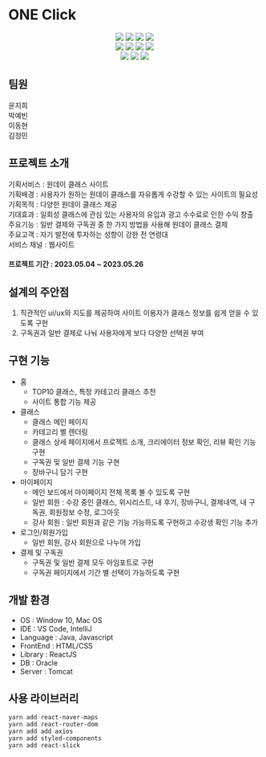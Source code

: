 # ONE Click
<div align="center">
	<img src="https://img.shields.io/badge/Java-FF160B?style=for-the-badge&logo=Conda-Forge&logoColor=white" />
	<img src="https://img.shields.io/badge/Spring Boot-6DB33F?style=for-the-badge&logo=SpringBoot&logoColor=white" />
 	<img src="https://img.shields.io/badge/Javascript-F7DF1E?style=for-the-badge&logo=Javascript&logoColor=white" />
 	<img src="https://img.shields.io/badge/React-61DAFB?style=for-the-badge&logo=React&logoColor=white" />
	<br />
	<img src="https://img.shields.io/badge/HTML5-E34F26?style=for-the-badge&logo=HTML5&logoColor=white" />
 	<img src="https://img.shields.io/badge/SASS-CC6699?style=for-the-badge&logo=Sass&logoColor=white" />
	<img src="https://img.shields.io/badge/SCSS-CC6699?style=for-the-badge&logo=Sass&logoColor=white" />
	<img src="https://img.shields.io/badge/CSS-3-1572B6?style=for-the-badge&logo=CSS3&logoColor=white" />
	<br />
 	<img src="https://img.shields.io/badge/Firebase-FFCA28?style=for-the-badge&logo=firebase&logoColor=white" />
	<img src="https://img.shields.io/badge/Git-F05032?style=for-the-badge&logo=Git&logoColor=white" />
	<img src="https://img.shields.io/badge/GitHub-181717?style=for-the-badge&logo=GitHub&logoColor=white" />
</div>  



  

## 팀원
윤지희  
박예빈  
이동현  
김정민



## 프로젝트 소개
기획서비스 : 원데이 클래스 사이트  
기획배경 : 사용자가 원하는 원데이 클래스를 자유롭게 수강할 수 있는 사이트의 필요성  
기획목적 : 다양한 원데이 클래스 제공  
기대효과 : 일회성 클래스에 관심 있는 사용자의 유입과 광고 수수료로 인한 수익 창출  
주요기능 : 일반 결제와 구독권 중 한 가지 방법을 사용해 원데이 클래스 결제  
주요고객 : 자기 발전에 투자하는 성향이 강한 전 연령대  
서비스 채널 : 웹사이트

#### 프로젝트 기간 : 2023.05.04 ~ 2023.05.26


    
## 설계의 주안점
1. 직관적인 ui/ux와 지도를 제공하여 사이트 이용자가 클래스 정보를 쉽게 얻을 수 있도록 구현  
2. 구독권과 일반 결제로 나눠 사용자에게 보다 다양한 선택권 부여  

  

## 구현 기능
* 홈
  * TOP10 클래스, 특정 카테고리 클래스 추천
  * 사이트 통합 기능 제공
* 클래스
  * 클래스 메인 페이지
  * 카테고리 별 렌더링
  * 클래스 상세 페이지에서 프로젝트 소개, 크리에이터 정보 확인, 리뷰 확인 기능 구현
  * 구독권 및 일반 결제 기능 구현
  * 장바구니 담기 구현
* 마이페이지
  * 메인 보드에서 마이페이지 전체 목록 볼 수 있도록 구현 
  * 일반 회원 : 수강 중인 클래스, 위시리스트, 내 후기, 장바구니, 결제내역, 내 구독권, 회원정보 수정, 로그아웃 
  * 강사 회원 : 일반 회원과 같은 기능 가능하도록 구현하고 수강생 확인 기능 추가
* 로그인/회원가입
  * 일반 회원, 강사 회원으로 나누어 가입
* 결제 및 구독권
  * 구독권 및 일반 결제 모두 아임포트로 구현
  * 구독권 페이지에서 기간 별 선택이 가능하도록 구현
 

  

## 개발 환경
* OS : Window 10, Mac OS
* IDE : VS Code, IntelliJ
* Language : Java, Javascript
* FrontEnd : HTML/CSS
* Library : ReactJS
* DB : Oracle
* Server : Tomcat


    

## 사용 라이브러리
```
yarn add react-naver-maps
yarn add react-router-dom
yarn add add axios
yarn add styled-components
yarn add react-slick
```
